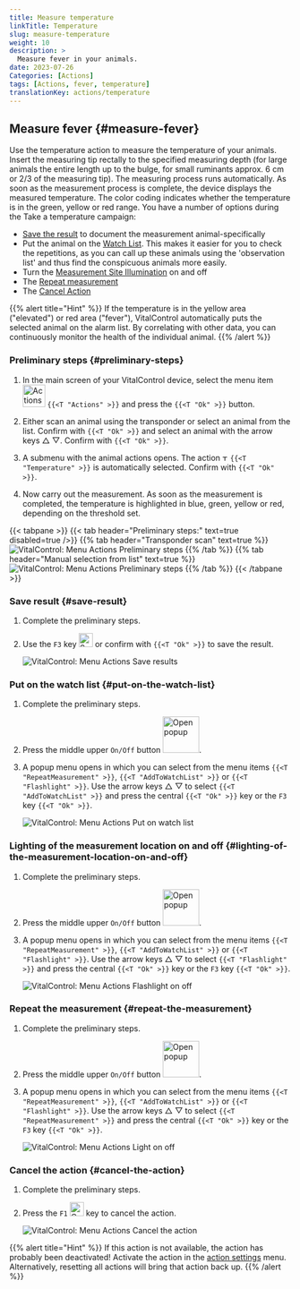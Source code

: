 ```yaml
---
title: Measure temperature
linkTitle: Temperature
slug: measure-temperature
weight: 10
description: >
  Measure fever in your animals.
date: 2023-07-26
Categories: [Actions]
tags: [Actions, fever, temperature]
translationKey: actions/temperature
---
```


## Measure fever {#measure-fever}

Use the temperature action to measure the temperature of your animals. Insert the measuring tip rectally to the specified measuring depth (for large animals the entire length up to the bulge, for small ruminants approx. 6 cm or 2/3 of the measuring tip). The measuring process runs automatically. As soon as the measurement process is complete, the device displays the measured temperature. The color coding indicates whether the temperature is in the green, yellow or red range. You have a number of options during the Take a temperature campaign:

- [Save the result](#save-result) to document the measurement animal-specifically
- Put the animal on the [Watch List](#put-on-the-watch-list). This makes it easier for you to check the repetitions, as you can call up these animals using the 'observation list' and thus find the conspicuous animals more easily.
- Turn the [Measurement Site Illumination](#lighting-of-the-measurement-location-on-and-off) on and off
- The [Repeat measurement](#repeat-the-measurement)
- The [Cancel Action](#cancel-the-action)

{{% alert title="Hint" %}}
If the temperature is in the yellow area ("elevated") or red area ("fever"), VitalControl automatically puts the selected animal on the alarm list. By correlating with other data, you can continuously monitor the health of the individual animal.
{{% /alert %}}

### Preliminary steps {#preliminary-steps}

1. In the main screen of your VitalControl device, select the menu item &nbsp;<img src="/icons/actions.svg" width="40" align="bottom" alt="Actions" /> `{{<T "Actions" >}}` and press the `{{<T "Ok" >}}` button.

2. Either scan an animal using the transponder or select an animal from the list. Confirm with `{{<T "Ok" >}}` and select an animal with the arrow keys △ ▽. Confirm with `{{<T "Ok" >}}`.

3. A submenu with the animal actions opens. The action <img src="/icons/actions/temperature.svg" width="10" align="bottom" alt="Temperature" /> `{{<T "Temperature" >}}` is automatically selected. Confirm with `{{<T "Ok" >}}`.

4. Now carry out the measurement. As soon as the measurement is completed, the temperature is highlighted in blue, green, yellow or red, depending on the threshold set.

{{< tabpane >}}
{{< tab header="Preliminary steps:" text=true disabled=true />}}
{{% tab header="Transponder scan" text=true %}}
![VitalControl: Menu Actions Preliminary steps](../images/firststeps-scan.png "Preliminary steps")
{{% /tab %}}
{{% tab header="Manual selection from list" text=true %}}
![VitalControl: Menu Actions Preliminary steps](../images/firststeps.png "Preliminary steps")
{{% /tab %}}
{{< /tabpane >}}

### Save result {#save-result}

1. Complete the preliminary steps.

2. Use the `F3` key <img src="/icons/footer/save.svg" width="25" align="bottom" alt="Save" /> or confirm with `{{<T "Ok" >}}` to save the result.

    ![VitalControl: Menu Actions Save results](../images/saveresults.png "Save results")

### Put on the watch list {#put-on-the-watch-list}

1. Complete the preliminary steps.

2. Press the middle upper `On/Off` button <img src="/icons/footer/repeat_add_to_watch.svg" width="65" align="bottom" alt="Open popup" />.

3. A popup menu opens in which you can select from the menu items `{{<T "RepeatMeasurement" >}}`, `{{<T "AddToWatchList" >}}` or `{{<T "Flashlight" >}}`. Use the arrow keys △ ▽ to select `{{<T "AddToWatchList" >}}` and press the central `{{<T "Ok" >}}` key or the `F3` key `{{<T "Ok" >}}`.

    ![VitalControl: Menu Actions Put on watch list](../images/watchlist.png "Put on watch list")

### Lighting of the measurement location on and off {#lighting-of-the-measurement-location-on-and-off}

1. Complete the preliminary steps.

2. Press the middle upper `On/Off` button <img src="/icons/footer/repeat_add_to_watch.svg" width="65" align="bottom" alt="Open popup" />.

3. A popup menu opens in which you can select from the menu items `{{<T "RepeatMeasurement" >}}`, `{{<T "AddToWatchList" >}}` or `{{<T "Flashlight" >}}`. Use the arrow keys △ ▽ to select `{{<T "Flashlight" >}}` and press the central `{{<T "Ok" >}}` key or the `F3` key `{{<T "Ok" >}}`.

    ![VitalControl: Menu Actions Flashlight on off](../images/light.png "Flashlight on off")

### Repeat the measurement {#repeat-the-measurement}

1. Complete the preliminary steps.

2. Press the middle upper `On/Off` button <img src="/icons/footer/repeat_add_to_watch.svg" width="65" align="bottom" alt="Open popup" />.

3. A popup menu opens in which you can select from the menu items `{{<T "RepeatMeasurement" >}}`, `{{<T "AddToWatchList" >}}` or `{{<T "Flashlight" >}}`. Use the arrow keys △ ▽ to select `{{<T "RepeatMeasurement" >}}` and press the central `{{<T "Ok" >}}` key or the `F3` key `{{<T "Ok" >}}`.

    ![VitalControl: Menu Actions Light on off](../images/repeat.png "Light on off")

### Cancel the action {#cancel-the-action}

1. Complete the preliminary steps.

2. Press the `F1` <img src="/icons/footer/cancel.svg" width="25" align="bottom" alt="Cancel" /> key to cancel the action.

    ![VitalControl: Menu Actions Cancel the action](../images/saveresults.png "Cancel the action")

{{% alert title="Hint" %}}
If this action is not available, the action has probably been deactivated! Activate the action in the [action settings](../setting/) menu. Alternatively, resetting all actions will bring that action back up.
{{% /alert %}}
